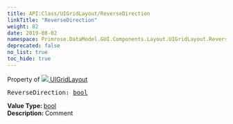 ```yaml
---
title: API:Class/UIGridLayout/ReverseDirection
linkTitle: "ReverseDirection"
weight: 82
date: 2019-08-02
namespace: Primrose.DataModel.GUI.Components.Layout.UIGridLayout.ReverseDirection
deprecated: false
no_list: true
toc_hide: true
---
```

Property of <a href="/docs/api-reference/Class/UIGridLayout"><img src="/icons/silk/form.png"/>&nbsp;UIGridLayout</a>
<pre class="method-declaration">
ReverseDirection: <a class="type" href="/docs/api-reference/System/Primitives#boolean">bool</a></pre>
<b>Value Type: </b>
<a class="type" href="/docs/api-reference/System/Primitives#boolean">bool</a>
<br/>
<b>Description: </b>
Comment

